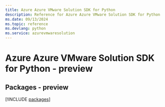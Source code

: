 ```yaml
---
title: Azure Azure VMware Solution SDK for Python
description: Reference for Azure Azure VMware Solution SDK for Python
ms.date: 09/13/2024
ms.topic: reference
ms.devlang: python
ms.service: azurevmwaresolution
---
```

# Azure Azure VMware Solution SDK for Python - preview
## Packages - preview
[!INCLUDE [packages](azure-vmware-solution-index.md)]
